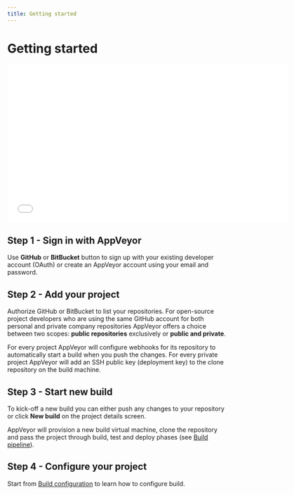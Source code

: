 ```yaml
---
title: Getting started
---
```


# Getting started

<iframe width="640" height="360" src="//www.youtube.com/embed/e1rVM4_nzWw?rel=0&color=white" frameborder="0" allowfullscreen></iframe>

## Step 1 - Sign in with AppVeyor

Use **GitHub** or **BitBucket** button to sign up with your existing developer account (OAuth) or create an AppVeyor account using your email and password.



## Step 2 - Add your project

Authorize GitHub or BitBucket to list your repositories. For open-source project developers who are using the same GitHub account for both  personal and private company repositories AppVeyor offers a choice between two scopes: **public repositories** exclusively or **public and private**. 

For every project AppVeyor will configure webhooks for its repository to automatically start a build when you push the changes. For every private project AppVeyor will add an SSH public key (deployment key) to the clone repository on the build machine.



## Step 3 - Start new build

To kick-off a new build you can either push any changes to your repository or click **New build** on the project details screen.

AppVeyor will provision a new build virtual machine, clone the repository and pass the project through build, test and deploy phases (see [Build pipeline](/docs/build-configuration#build-pipeline)).




## Step 4 - Configure your project

Start from [Build configuration](/docs/build-configuration) to learn how to configure build. 
